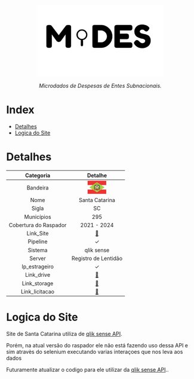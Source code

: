 <!-- Header -->
<p align="center">
  <a href="https://basedosdados.org">
    <img src="/docs/images/logo1_mides_black.png" width="340" alt="MiDES">
  </a>
</p>

<p align="center">
    <em>Microdados de Despesas de Entes Subnacionais.</em>
</p>

# Index

- [Detalhes](#detalhes)
- [Logica do Site](#logica-do-site)

# Detalhes
Categoria|Detalhe|
|:-:|:-:|
Bandeira|<img src="/docs/images/flags/sc.png" width=50>
Nome|Santa Catarina
Sigla| SC
Municípios| 295
Cobertura do Raspador| 2021 - 2024
Link_Site| [:link:](https://paineistransparencia.tce.sc.gov.br/extensions/appDespesasMunicipaisExternoNovo/index.html)
Pipeline|✓
Sistema| qlik sense
Server|Registro de Lentidão
Ip_estrageiro|✓
Link_drive|[:link:](https://drive.google.com/drive/u/0/folders/1VvDVFLQ9CHo2TZiyx-IOE9ebIq-yfnSl)
Link_storage|[:link:](https://console.cloud.google.com/storage/browser/basedosdados-dev/staging/world_wb_mides/raw_empenho_sc?pageState=(%22StorageObjectListTable%22:(%22f%22:%22%255B%255D%22))&cloudshell=false&project=basedosdados-dev)
Link_licitacao|[:link:](https://drive.google.com/drive/u/0/folders/1phCHuuMHJNNFnzd6wm10KvIy7eAWL5o0)

# Logica do Site

Site de Santa Catarina utiliza de [qlik sense API](https://help.qlik.com/en-US/sense-developer/May2024/Subsystems/EngineJSONAPI/Content/introduction.htm).

Porém, na atual versão do raspador ele não está fazendo uso dessa API e sim atravès do selenium executando varias interaçoes que nos leva aos dados

Futuramente atualizar o codigo para ele utilizar da [qlik sense API](https://help.qlik.com/en-US/sense-developer/May2024/Subsystems/EngineJSONAPI/Content/introduction.htm)..
